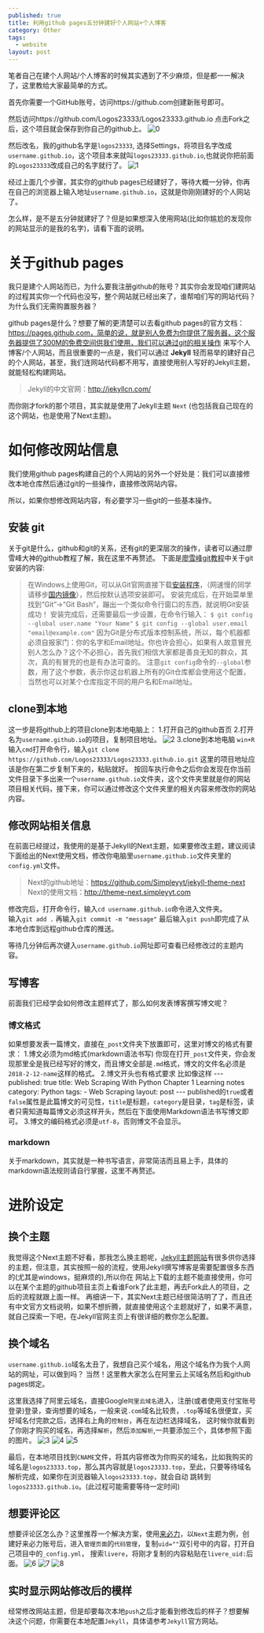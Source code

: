 ```yaml
---
published: true
title: 利用github pages五分钟建好个人网站+个人博客
category: Other
tags: 
  - website
layout: post
---
```


笔者自己在建个人网站/个人博客的时候其实遇到了不少麻烦，但是都一一解决了，这里教给大家最简单的方式。

首先你需要一个GitHub账号，访问https://github.com创建新账号即可。

然后访问https://github.com/Logos23333/Logos23333.github.io 点击Fork之后，这个项目就会保存到你自己的github上。
![0](https://raw.githubusercontent.com/Logos23333/Logos23333.github.io/master/_posts/image/fivem/0.png)

然后改名，我的github名字是`logos23333`, 选择Settings，将项目名字改成`username.github.io`，这个项目本来就叫`logos23333.github.io`,也就说你把前面的`Logos23333`改成自己的名字就行了。
![1](https://raw.githubusercontent.com/Logos23333/Logos23333.github.io/master/_posts/image/fivem/1.png)

经过上面几个步骤，其实你的github pages已经建好了，等待大概一分钟，你再在自己的浏览器上输入地址`username.github.io`，这就是你刚刚建好的个人网站了。

怎么样，是不是五分钟就建好了？但是如果想深入使用网站(比如你尴尬的发现你的网站显示的是我的名字)，请看下面的说明。

# 关于github pages

我只是建个人网站而已，为什么要我注册github的账号？其实你会发现咱们建网站的过程其实你一个代码也没写，整个网站就已经出来了，谁帮咱们写的网站代码？为什么我们无需购置服务器？

github pages是什么？想要了解的更清楚可以去看github pages的官方文档：https://pages.github.com，简单的说，就是别人免费为你提供了服务器，这个服务器提供了300M的免费空间供我们使用，我们可以通过git的相关操作
来写个人博客/个人网站，而且很重要的一点是，我们可以通过 **Jekyll** 轻而易举的建好自己的个人网站，甚至，我们连网站代码都不用写，直接使用别人写好的Jekyll主题，就能轻松构建网站。

> Jekyll的中文官网：http://jekyllcn.com/

而你刚才fork的那个项目，其实就是使用了Jekyll主题 `Next` (也包括我自己现在的这个网站，也是使用了Next主题)。

# 如何修改网站信息

我们使用github pages构建自己的个人网站的另外一个好处是：我们可以直接修改本地仓库然后通过git的一些操作，直接修改网站内容。

所以，如果你想修改网站内容，有必要学习一些git的一些基本操作。

## 安装 git

关于git是什么，github和git的关系，还有git的更深层次的操作，读者可以通过廖雪峰大神的github教程了解，我在这里不再赘述。
下面是[廖雪峰git教程](https://www.liaoxuefeng.com/wiki/0013739516305929606dd18361248578c67b8067c8c017b000)中关于git安装的内容:

>在Windows上使用Git，可以从Git官网直接下载[安装程序](https://git-scm.com/downloads)，（网速慢的同学请移步[国内镜像](https://pan.baidu.com/s/1kU5OCOB#list/path=%2Fpub%2Fgit)），然后按默认选项安装即可。
安装完成后，在开始菜单里找到“Git”->“Git Bash”，蹦出一个类似命令行窗口的东西，就说明Git安装成功！
安装完成后，还需要最后一步设置，在命令行输入：
`$ git config --global user.name "Your Name"`
`$ git config --global user.email "email@example.com"`
因为Git是分布式版本控制系统，所以，每个机器都必须自报家门：你的名字和Email地址。你也许会担心，如果有人故意冒充别人怎么办？这个不必担心，首先我们相信大家都是善良无知的群众，其次，真的有冒充的也是有办法可查的。
注意`git config`命令的`--global`参数，用了这个参数，表示你这台机器上所有的Git仓库都会使用这个配置，当然也可以对某个仓库指定不同的用户名和Email地址。

## clone到本地

这一步是将github上的项目clone到本地电脑上：
1.打开自己的github首页
2.打开名为`username.github.io`的项目，复制项目地址。
![2](https://raw.githubusercontent.com/Logos23333/Logos23333.github.io/master/_posts/image/fivem/2.png)
3.clone到本地电脑
`win+R`输入`cmd`打开命令行，输入`git clone https://github.com/Logos23333/Logos23333.github.io.git` 这里的项目地址应该是你在第二步复制下来的，粘贴就好。
按回车执行命令之后你会发现在你当前文件目录下多出来一个`username.github.io`文件夹，这个文件夹里就是你的网站项目相关代码，接下来，你可以通过修改这个文件夹里的相关内容来修改你的网站内容。

## 修改网站相关信息

在前面已经提过，我使用的是基于Jekyll的Next主题，如果要修改主题，建议阅读下面给出的Next使用文档，修改你电脑里`username.github.io`文件夹里的`config.yml`文件。

>Next的github地址：https://github.com/Simpleyyt/jekyll-theme-next
>Next的使用文档：http://theme-next.simpleyyt.com

修改完后，打开命令行，输入`cd username.github.io`命令进入文件夹。  
输入`git add .` 
再输入`git commit -m "message"`
最后输入`git push`即完成了从本地仓库到远程github仓库的推送。

等待几分钟后再次键入`username.github.io`网址即可查看已经修改过的主题内容。

## 写博客

前面我们已经学会如何修改主题样式了，那么如何发表博客撰写博文呢？

### 博文格式

如果想要发表一篇博文，直接在`_post`文件夹下放置即可，这里对博文的格式有要求：
1.博文必须为md格式(markdown语法书写)
你现在打开`_post`文件夹，你会发现那里全是我已经写好的博文，而且博文全部是`.md`格式，博文的文件名必须是`2018-2-12-name`这样的格式。
2.博文开头也有格式要求
比如像这样
	---
	published: true
	title: Web Scraping With Python Chapter 1 Learning notes
	category: Python
	tags: 
	  - Web Scraping
	layout: post
	---
published的`true`或者`false`属性是此篇博文的可见性，`title`是标题，`category`是目录，`tag`是标签，读者只需知道每篇博文必须这样开头，然后在下面使用Markdown语法书写博文即可。
3.博文的编码格式必须是`utf-8`，否则博文不会显示。

### markdown

关于markdown，其实就是一种书写语言，非常简洁而且易上手，具体的markdown语法规则请自行掌握，这里不再赘述。

# 进阶设定

## 换个主题

我觉得这个Next主题不好看，那我怎么换主题呢，[Jekyll主题网站](http://jekyllthemes.org/)有很多供你选择的主题，但注意，其实按照一般的流程，使用Jekyll撰写博客是需要配置很多东西的(尤其是windows，挺麻烦的),所以你在
网站上下载的主题不能直接使用，你可以在某个主题的github项目主页上看谁Fork了此主题，再去Fork此人的项目，之后的流程就跟上面一样。
再细讲一下，其实Next主题已经很简洁明了了，而且还有中文官方文档说明，如果不想折腾，就直接使用这个主题就好了，如果不满意，就自己探索一下吧，在Jekyll官网主页上有很详细的教你怎么配置。

## 换个域名

`username.github.io`域名太丑了，我想自己买个域名，用这个域名作为我个人网站的网址，可以做到吗？
当然！这里教大家怎么在阿里云上买域名然后和github pages绑定。

这里我选择了阿里云域名，直接Google`阿里云域名`进入，注册(或者使用支付宝账号登录)登录，查询想要的域名，一般来说`.com`域名比较贵，`.top`等域名很便宜，买好域名付完款之后，选择右上角的`控制台`，再在左边栏选择域名，
这时候你就看到了你刚才购买的域名，再选择`解析`，然后`添加解析`,一共要添加三个，具体参照下面的图片。
![3](https://raw.githubusercontent.com/Logos23333/Logos23333.github.io/master/_posts/image/fivem/3.png)
![4](https://raw.githubusercontent.com/Logos23333/Logos23333.github.io/master/_posts/image/fivem/4.png)
![5](https://raw.githubusercontent.com/Logos23333/Logos23333.github.io/master/_posts/image/fivem/5.png)

最后，在本地项目找到`CNAME`文件，将其内容修改为你购买的域名，比如我购买的域名是`logos23333.top`，那么其内容就是`logos23333.top`，至此，只要等待域名解析完成，如果你在浏览器输入`logos23333.top`，就会自动
跳转到`logos23333.github.io`。(此过程可能需要等待一定时间)

## 想要评论区

想要评论区怎么办？这里推荐一个解决方案，使用[来必力](https://livere.com/)，以`Next`主题为例，创建好来必力账号后，进入`管理页面`的`代码管理`，复制`uid=""`双引号中的内容，打开自己项目中的`_config.yml`，
搜索`livere`，将刚才复制的内容粘贴在`livere_uid:`后面。
![6](https://raw.githubusercontent.com/Logos23333/Logos23333.github.io/master/_posts/image/fivem/6.png)
![7](https://raw.githubusercontent.com/Logos23333/Logos23333.github.io/master/_posts/image/fivem/7.png)
![8](https://raw.githubusercontent.com/Logos23333/Logos23333.github.io/master/_posts/image/fivem/8.png)

## 实时显示网站修改后的模样

经常修改网站主题，但是却要每次本地`push`之后才能看到修改后的样子？想要解决这个问题，你需要在本地配置`Jekyll`，具体请参考`Jekyll`官方网站。
